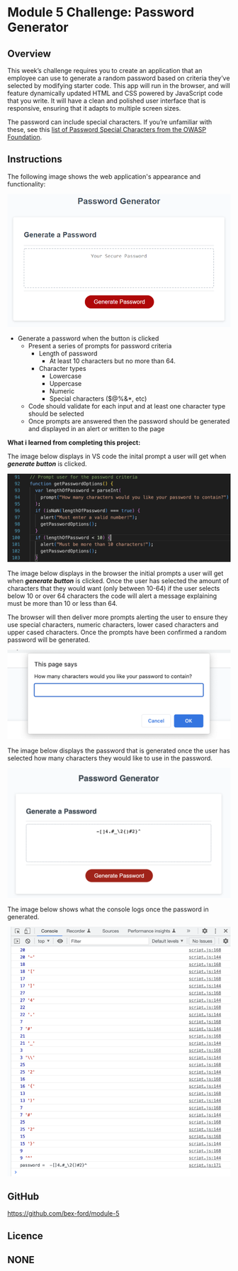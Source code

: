 # Module 5 Challenge: Password Generator

## Overview
 
This week’s challenge requires you to create an application that an employee can use to generate a random password based on criteria they’ve selected by modifying starter code. This app will run in the browser, and will feature dynamically updated HTML and CSS powered by JavaScript code that you write. It will have a clean and polished user interface that is responsive, ensuring that it adapts to multiple screen sizes.

The password can include special characters. If you’re unfamiliar with these, see this [list of Password Special Characters from the OWASP Foundation](https://www.owasp.org/index.php/Password_special_characters).

## Instructions

The following image shows the web application's appearance and functionality:

![password generator demo](./assets/05-javascript-challenge-demo.png)


* Generate a password when the button is clicked
  * Present a series of prompts for password criteria
    * Length of password
      * At least 10 characters but no more than 64.
    * Character types
      * Lowercase
      * Uppercase
      * Numeric
      * Special characters ($@%&*, etc)
  * Code should validate for each input and at least one character type should be selected
  * Once prompts are answered then the password should be generated and displayed in an alert or written to the page


**What i learned from completing this project:**

The image below displays in VS code the inital prompt a user will get when ***generate button*** is clicked.

![prompt in VS code](assets/prompt.png)

The image below displays in the browser the initial prompts a user will get when ***generate button*** is clicked. Once the user has selected the amount of characters that they would want (only between 10-64) if the user selects below 10 or over 64 characters the code will alert a message explaining must be more than 10 or less than 64. 

The browser will then deliver more prompts alerting the user to ensure they use special characters, numeric characters, lower cased characters and upper cased characters. Once the prompts have been confirmed a random password will be generated.

![prompt in browser](assets/promptbrowser.png)

The image below displays the password that is generated once the user has selected how many characters they would like to use in the password. 

![assets/generatedpassword.png](assets/generatedpassword.png)

The image below shows what the console logs once the password in generated. 

![console.log](assets/consolelog.png)


## GitHub

https://github.com/bex-ford/module-5

## Licence 

NONE
---


